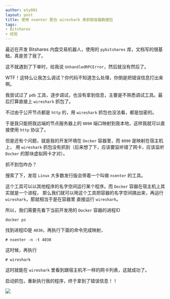 ```yaml
---
author: ety001
layout: post
title: 使用 nsenter 配合 wireshark 来抓取容器数据包
tags:
- Bitshares
- 经验
---
```


最近在开发 Bitshares 内盘交易机器人，使用的 `pybitshares` 库，文档写的很基础，真是苦了我了。

这不就遇到了下单时，给我说 `UnhandledRPCError`，然后就没有然后了。

WTF！这特么让我怎么调试？你代码不知道怎么处理，你倒是把错误信息打出来啊。

我尝试过了 `pdb` 工具，逐步调试，也没有拿到信息，主要是不熟悉调试工具。最后打算直接上 `wireshark` 抓包了。

不过由于公开节点都是 `http` 的，用 `wireshark` 抓包也没法看，都是加密的。

于是我只能把我远端的节点服务器上的 `8090` 端口映射到我本地，这样我就可以直接使用 `http` 协议了。

但是还有个问题，就是我的开发环境在 `Docker` 容器里，而 `8090` 是映射在宿主机上，
用 `wireshark` 抓包没有抓到（后来想了下，应该要监听错了网卡，应该监听 `Docker` 的那块虚拟网卡才对）。

抓不到包咋办？

搜索了下，发现 `Linux` 大多数发行版会带着一个叫做 `nsenter` 的工具。

这个工具可以以其他程序的名字空间运行某个程序。而 `Docker` 容器在宿主机上其实就是一个进程，
那么我们就可以用这个工具把容器的名字空间搞出来，再运行 `wireshark`，那就相当于是在容器里
直接运行 `wireshark`。

所以，我们需要先看下当前开发用的 `Docker` 容器的进程ID

```
docker ps
```

找到进程ID是 `4030`，再执行下面的命令完成映射，

```
# nsenter -n -t 4030
```

这时候，再执行

```
# wireshark
```

这时就能在 `wireshark` 里看到跟宿主机不一样的网卡列表，这就成功了。

启动抓包，重新执行我的程序，终于拿到了错误信息！！

![](/upload/20191114/Xz8NAJEozUzgxtsnujTWjP101VQVb1NY6tNNo5mZ.png)

